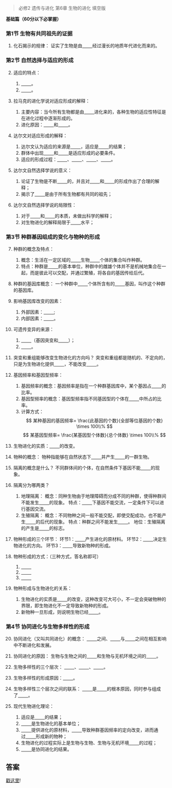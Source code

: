 > 必修2 遗传与进化 第6章 生物的进化 填空版

**基础篇（60分以下必掌握）**

### 第1节 生物有共同祖先的证据

1. 化石揭示的规律：
证实了生物是由<u>&nbsp;&nbsp;&nbsp;&nbsp;&nbsp;&nbsp;&nbsp;&nbsp;</u>经过漫长的地质年代进化而来的。

### 第2节 自然选择与适应的形成

2. 适应的特点：
    1. <u>&nbsp;&nbsp;&nbsp;&nbsp;&nbsp;&nbsp;&nbsp;&nbsp;</u>。
    2. <u>&nbsp;&nbsp;&nbsp;&nbsp;&nbsp;&nbsp;&nbsp;&nbsp;</u>。

3. 拉马克的进化学说对适应形成的解释：
    1. 主要内容：当今所有生物都是由<u>&nbsp;&nbsp;&nbsp;&nbsp;&nbsp;&nbsp;&nbsp;&nbsp;</u>进化来的，各种生物的适应性特征是在进化过程中逐渐形成的。
    2. 进化原因：<u>&nbsp;&nbsp;&nbsp;&nbsp;&nbsp;&nbsp;&nbsp;&nbsp;</u>和<u>&nbsp;&nbsp;&nbsp;&nbsp;&nbsp;&nbsp;&nbsp;&nbsp;</u>。

4. 达尔文对适应形成的解释：
    1. 达尔文认为适应的来源是<u>&nbsp;&nbsp;&nbsp;&nbsp;&nbsp;&nbsp;&nbsp;&nbsp;</u>，适应是<u>&nbsp;&nbsp;&nbsp;&nbsp;&nbsp;&nbsp;&nbsp;&nbsp;</u>的结果；
    2. 群体中出现<u>&nbsp;&nbsp;&nbsp;&nbsp;&nbsp;&nbsp;&nbsp;&nbsp;</u>和<u>&nbsp;&nbsp;&nbsp;&nbsp;&nbsp;&nbsp;&nbsp;&nbsp;</u>是适应形成的必要条件。
    3. 适应的形成过程：<u>&nbsp;&nbsp;&nbsp;&nbsp;&nbsp;&nbsp;&nbsp;&nbsp;</u>、<u>&nbsp;&nbsp;&nbsp;&nbsp;&nbsp;&nbsp;&nbsp;&nbsp;</u>、<u>&nbsp;&nbsp;&nbsp;&nbsp;&nbsp;&nbsp;&nbsp;&nbsp;</u>、<u>&nbsp;&nbsp;&nbsp;&nbsp;&nbsp;&nbsp;&nbsp;&nbsp;</u>。

5. 达尔文自然选择学说的意义：
    1. 论证了生物是不断<u>&nbsp;&nbsp;&nbsp;&nbsp;&nbsp;&nbsp;&nbsp;&nbsp;</u>的，并且对<u>&nbsp;&nbsp;&nbsp;&nbsp;&nbsp;&nbsp;&nbsp;&nbsp;</u>和<u>&nbsp;&nbsp;&nbsp;&nbsp;&nbsp;&nbsp;&nbsp;&nbsp;</u>的形成作出了合理的解释；
    2. 揭示了<u>&nbsp;&nbsp;&nbsp;&nbsp;&nbsp;&nbsp;&nbsp;&nbsp;</u>是由于所有生物都有共同的祖先；

6. 达尔文自然选择学说的局限性：
    1. 对于<u>&nbsp;&nbsp;&nbsp;&nbsp;&nbsp;&nbsp;&nbsp;&nbsp;</u>和<u>&nbsp;&nbsp;&nbsp;&nbsp;&nbsp;&nbsp;&nbsp;&nbsp;</u>的本质，未做出科学的解释；
    2. 对生物进化的解释局限于<u>&nbsp;&nbsp;&nbsp;&nbsp;&nbsp;&nbsp;&nbsp;&nbsp;</u>水平；

### 第3节 种群基因组成的变化与物种的形成

7. 种群的概念及特点：
    1. 概念：生活在一定区域的<u>&nbsp;&nbsp;&nbsp;&nbsp;&nbsp;&nbsp;&nbsp;&nbsp;</u>生物<u>&nbsp;&nbsp;&nbsp;&nbsp;&nbsp;&nbsp;&nbsp;&nbsp;</u>个体的集合叫作种群。
    2. 特点：种群是<u>&nbsp;&nbsp;&nbsp;&nbsp;&nbsp;&nbsp;&nbsp;&nbsp;</u>的基本单位，种群中的雌雄个体并不是机械地集合在一起，而是彼此可以交配，并通过繁殖，将各自的基因传给后代。

8. 种群的基因库概念：
一个种群中<u>&nbsp;&nbsp;&nbsp;&nbsp;&nbsp;&nbsp;&nbsp;&nbsp;</u>个体所含有的<u>&nbsp;&nbsp;&nbsp;&nbsp;&nbsp;&nbsp;&nbsp;&nbsp;</u>基因，叫作这个种群的基因库。

9. 影响基因库改变的因素：
    1. 外部因素：<u>&nbsp;&nbsp;&nbsp;&nbsp;&nbsp;&nbsp;&nbsp;&nbsp;</u>;
    2. 内部因素：<u>&nbsp;&nbsp;&nbsp;&nbsp;&nbsp;&nbsp;&nbsp;&nbsp;</u>。

10. 可遗传变异的来源：
    1. <u>&nbsp;&nbsp;&nbsp;&nbsp;&nbsp;&nbsp;&nbsp;&nbsp;</u>（基因突变和<u>&nbsp;&nbsp;&nbsp;&nbsp;&nbsp;&nbsp;&nbsp;&nbsp;</u>）；
    2. <u>&nbsp;&nbsp;&nbsp;&nbsp;&nbsp;&nbsp;&nbsp;&nbsp;</u>。

11. 突变和重组能够改变生物进化的方向吗？
突变和重组都是随机的、不定向的，只是为生物进化提供<u>&nbsp;&nbsp;&nbsp;&nbsp;&nbsp;&nbsp;&nbsp;&nbsp;</u>，不能改变<u>&nbsp;&nbsp;&nbsp;&nbsp;&nbsp;&nbsp;&nbsp;&nbsp;</u>。

12. 基因频率和基因型频率：
    1. 基因频率的概念：基因频率是指在一个种群基因库中，某个基因占<u>&nbsp;&nbsp;&nbsp;&nbsp;&nbsp;&nbsp;&nbsp;&nbsp;</u>的比率。
    2. 基因型频率的概念：基因型频率指不同基因型的个体在<u>&nbsp;&nbsp;&nbsp;&nbsp;&nbsp;&nbsp;&nbsp;&nbsp;</u>中所占的比率。
    3. 计算方式：
    $$
    某种基因的基因频率= \frac{此基因的个数}{全部等位基因的个数} \times 100\\%
    $$
    $$
    某基因型频率= \frac{某基因型个体数}{总个体数} \times 100\\%
    $$

13. 生物进化的实质：<u>&nbsp;&nbsp;&nbsp;&nbsp;&nbsp;&nbsp;&nbsp;&nbsp;</u>的改变。
14. 物种的概念：
物种指能够在自然状态下<u>&nbsp;&nbsp;&nbsp;&nbsp;&nbsp;&nbsp;&nbsp;&nbsp;</u>并产生<u>&nbsp;&nbsp;&nbsp;&nbsp;&nbsp;&nbsp;&nbsp;&nbsp;</u>的一群生物。
15. 隔离的概念是什么？
不同群体间的个体，在自然条件下基因不能<u>&nbsp;&nbsp;&nbsp;&nbsp;&nbsp;&nbsp;&nbsp;&nbsp;</u>的现象。
16. 隔离分为哪两类？
    1. 地理隔离：
    概念：同种生物由于地理障碍而分成不同的种群，使得种群间不能发生<u>&nbsp;&nbsp;&nbsp;&nbsp;&nbsp;&nbsp;&nbsp;&nbsp;</u>的现象。
    特点：<u>&nbsp;&nbsp;&nbsp;&nbsp;&nbsp;&nbsp;&nbsp;&nbsp;</u>下基因不能交流，一定条件下可以进行基因交流。
    2. 生殖隔离：
    概念：不同物种之间一般不能交配，即使交配成功，也不能产生<u>&nbsp;&nbsp;&nbsp;&nbsp;&nbsp;&nbsp;&nbsp;&nbsp;</u>的后代的现象。
    特点：种群之间不能发生<u>&nbsp;&nbsp;&nbsp;&nbsp;&nbsp;&nbsp;&nbsp;&nbsp;</u>。
    地位：生殖隔离的产生是<u>&nbsp;&nbsp;&nbsp;&nbsp;&nbsp;&nbsp;&nbsp;&nbsp;</u>的标志。
17. 物种形成的三个环节：
环节1：<u>&nbsp;&nbsp;&nbsp;&nbsp;&nbsp;&nbsp;&nbsp;&nbsp;</u>产生进化的原材料。
环节2：<u>&nbsp;&nbsp;&nbsp;&nbsp;&nbsp;&nbsp;&nbsp;&nbsp;</u>决定生物进化的方向。
环节3：<u>&nbsp;&nbsp;&nbsp;&nbsp;&nbsp;&nbsp;&nbsp;&nbsp;</u>导致新物种的形成。

18. 物种形成的方式：（三种方式，答名称即可）
    1. <u>&nbsp;&nbsp;&nbsp;&nbsp;&nbsp;&nbsp;&nbsp;&nbsp;</u>
    2. <u>&nbsp;&nbsp;&nbsp;&nbsp;&nbsp;&nbsp;&nbsp;&nbsp;</u>
    3. <u>&nbsp;&nbsp;&nbsp;&nbsp;&nbsp;&nbsp;&nbsp;&nbsp;</u>

19. 物种形成与生物进化的关系：
    1. 生物进化的实质是<u>&nbsp;&nbsp;&nbsp;&nbsp;&nbsp;&nbsp;&nbsp;&nbsp;</u>的改变，这种改变可大可小，不一定会突破物种的界限，即生物进化不一定导致新物种的形成。
    2. 新物种一旦形成，则说明生物已经<u>&nbsp;&nbsp;&nbsp;&nbsp;&nbsp;&nbsp;&nbsp;&nbsp;</u>。

### 第4节 协同进化与生物多样性的形成

20. 协同进化（又叫共同进化）的概念：
<u>&nbsp;&nbsp;&nbsp;&nbsp;&nbsp;&nbsp;&nbsp;&nbsp;</u>之间、<u>&nbsp;&nbsp;&nbsp;&nbsp;&nbsp;&nbsp;&nbsp;&nbsp;</u>与<u>&nbsp;&nbsp;&nbsp;&nbsp;&nbsp;&nbsp;&nbsp;&nbsp;</u>之间在相互影响中不断进化和发展。

21. 协同进化的原因：
生物与生物之间的<u>&nbsp;&nbsp;&nbsp;&nbsp;&nbsp;&nbsp;&nbsp;&nbsp;</u>和生物与无机环境之间的<u>&nbsp;&nbsp;&nbsp;&nbsp;&nbsp;&nbsp;&nbsp;&nbsp;</u>。

22. 生物多样性的三个层次：
<u>&nbsp;&nbsp;&nbsp;&nbsp;&nbsp;&nbsp;&nbsp;&nbsp;</u>、<u>&nbsp;&nbsp;&nbsp;&nbsp;&nbsp;&nbsp;&nbsp;&nbsp;</u>、<u>&nbsp;&nbsp;&nbsp;&nbsp;&nbsp;&nbsp;&nbsp;&nbsp;</u>。

23. 生物多样性的形成原因：<u>&nbsp;&nbsp;&nbsp;&nbsp;&nbsp;&nbsp;&nbsp;&nbsp;</u>。

24. 生物多样性三个层次之间的联系：
<u>&nbsp;&nbsp;&nbsp;&nbsp;&nbsp;&nbsp;&nbsp;&nbsp;</u>是<u>&nbsp;&nbsp;&nbsp;&nbsp;&nbsp;&nbsp;&nbsp;&nbsp;</u>的根本原因，同时参与组成了<u>&nbsp;&nbsp;&nbsp;&nbsp;&nbsp;&nbsp;&nbsp;&nbsp;</u>。

25. 现代生物进化理论：
    1. 适应是<u>&nbsp;&nbsp;&nbsp;&nbsp;&nbsp;&nbsp;&nbsp;&nbsp;</u>的结果；
    2. <u>&nbsp;&nbsp;&nbsp;&nbsp;&nbsp;&nbsp;&nbsp;&nbsp;</u>是生物进化的基本单位；
    3. <u>&nbsp;&nbsp;&nbsp;&nbsp;&nbsp;&nbsp;&nbsp;&nbsp;</u>提供进化的原材料，<u>&nbsp;&nbsp;&nbsp;&nbsp;&nbsp;&nbsp;&nbsp;&nbsp;</u>导致种群基因频率的定向改变，进而通过<u>&nbsp;&nbsp;&nbsp;&nbsp;&nbsp;&nbsp;&nbsp;&nbsp;</u>形成新的物种；
    4. 生物进化的过程实际上是生物与生物、生物与无机环境<u>&nbsp;&nbsp;&nbsp;&nbsp;&nbsp;&nbsp;&nbsp;&nbsp;</u>的过程；
    5. <u>&nbsp;&nbsp;&nbsp;&nbsp;&nbsp;&nbsp;&nbsp;&nbsp;</u>是协同进化的结果。

## 答案

[戳这里](./ch6-evolution-of-life-answer.md)!



